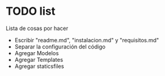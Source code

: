 # TODO list

Lista de cosas por hacer

* Escribir "readme.md", "instalacion.md" y "requisitos.md"
* Separar la configuración del código
* Agregar Modelos
* Agregar Templates
* Agregar staticsfiles
